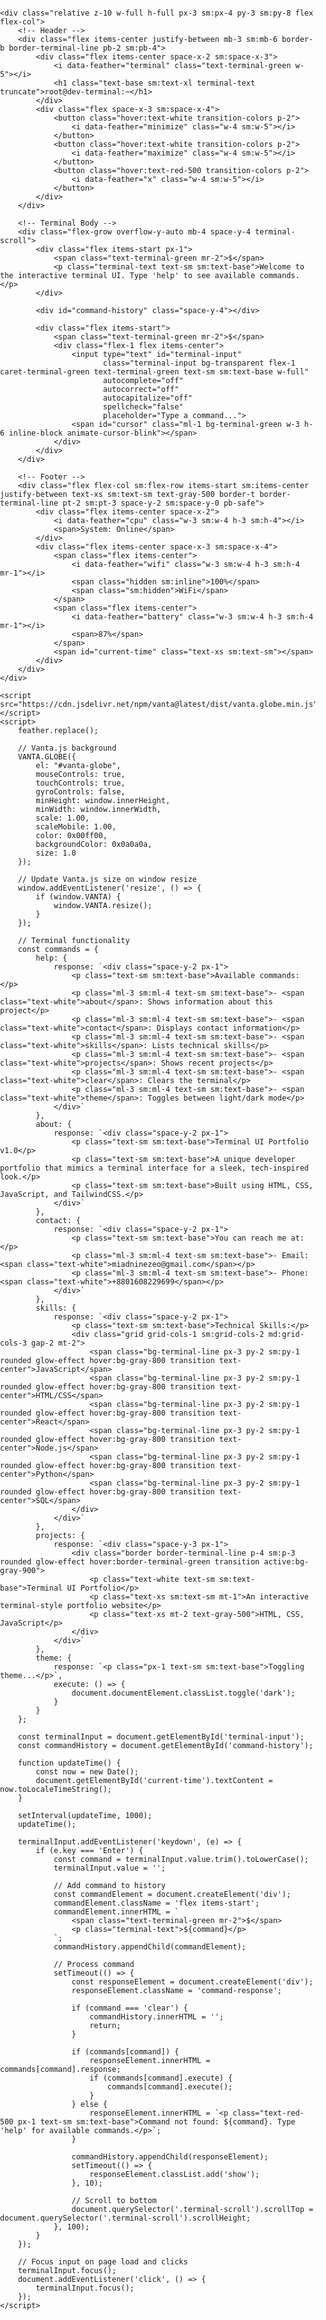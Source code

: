 <!DOCTYPE html>
<html lang="en" class="dark h-screen min-h-screen">
<head>
    <meta charset="UTF-8">
    <meta name="viewport" content="width=device-width, initial-scale=1.0">
    <title>Terminal UI</title>
    <script src="https://cdn.tailwindcss.com"></script>
    <script src="https://cdn.jsdelivr.net/npm/feather-icons/dist/feather.min.js"></script>
    <script src="https://unpkg.com/feather-icons"></script>
    <script>
        tailwind.config = {
            darkMode: 'class',
            theme: {
                extend: {
                    fontFamily: {
                        'mono': ['"Fira Code"', 'monospace'],
                    },
                    colors: {
                        'terminal-green': '#00ff00',
                        'terminal-bg': '#0a0a0a',
                        'terminal-line': '#1e1e1e',
                    },
                    animation: {
                        'cursor-blink': 'cursor-blink 1s infinite',
                    },
                    keyframes: {
                        'cursor-blink': {
                            '0%, 100%': { opacity: '1' },
                            '50%': { opacity: '0' },
                        }
                    }
                }
            }
        }
    </script>
    <style>
        html, body {
            margin: 0;
            padding: 0;
            width: 100vw;
            height: 100vh;
            overflow: hidden;
        }
        @import url('https://fonts.googleapis.com/css2?family=Fira+Code:wght@400;500;600&display=swap');
        .terminal-text {
            text-shadow: 0 0 5px rgba(0, 255, 0, 0.7);
        }
        .terminal-input:focus {
            outline: none;
        }
        .command-response {
            height: 0;
            overflow: hidden;
            transition: height 0.3s ease;
        }
        .command-response.show {
            height: auto;
        }
        .glow-effect {
            box-shadow: 0 0 10px rgba(0, 255, 0, 0.5);
        }
        /* Mobile touch improvements */
        @media (max-width: 640px) {
            .terminal-scroll {
                -webkit-overflow-scrolling: touch;
                scroll-behavior: smooth;
                padding-bottom: 80px; /* Extra padding for keyboard */
                -webkit-tap-highlight-color: transparent; /* Remove tap highlight */
            }
            .glow-effect {
                box-shadow: 0 0 5px rgba(0, 255, 0, 0.3);
            }
            .command-response p {
                line-height: 1.6;
                margin-bottom: 0.75rem;
                font-size: 14px;
            }
            .terminal-input {
                font-size: 16px !important; /* Prevent zoom on iOS */
                padding: 8px 0;
            }
            #cursor {
                height: 20px;
            }
            button {
                min-width: 44px; /* Larger touch target */
                min-height: 44px; /* Larger touch target */
                display: flex;
                align-items: center;
                justify-content: center;
                -webkit-tap-highlight-color: transparent;
            }
            .grid {
                gap: 0.75rem; /* Larger gaps for touch targets */
            }
        }
        /* Improve command response spacing */
        .command-response {
            padding: 0.5rem 0;
        }
        .command-response p {
            margin-bottom: 0.25rem;
        }
    </style>
</head>
<body class="bg-terminal-bg text-terminal-green font-mono h-screen min-h-screen w-screen overflow-hidden flex flex-col">
    <div id="vanta-globe" class="fixed inset-0 pointer-events-none opacity-20"></div>
    
    <div class="relative z-10 w-full h-full px-3 sm:px-4 py-3 sm:py-8 flex flex-col">
        <!-- Header -->
        <div class="flex items-center justify-between mb-3 sm:mb-6 border-b border-terminal-line pb-2 sm:pb-4">
            <div class="flex items-center space-x-2 sm:space-x-3">
                <i data-feather="terminal" class="text-terminal-green w-5"></i>
                <h1 class="text-base sm:text-xl terminal-text truncate">root@dev-terminal:~</h1>
            </div>
            <div class="flex space-x-3 sm:space-x-4">
                <button class="hover:text-white transition-colors p-2">
                    <i data-feather="minimize" class="w-4 sm:w-5"></i>
                </button>
                <button class="hover:text-white transition-colors p-2">
                    <i data-feather="maximize" class="w-4 sm:w-5"></i>
                </button>
                <button class="hover:text-red-500 transition-colors p-2">
                    <i data-feather="x" class="w-4 sm:w-5"></i>
                </button>
            </div>
        </div>

        <!-- Terminal Body -->
        <div class="flex-grow overflow-y-auto mb-4 space-y-4 terminal-scroll">
            <div class="flex items-start px-1">
                <span class="text-terminal-green mr-2">$</span>
                <p class="terminal-text text-sm sm:text-base">Welcome to the interactive terminal UI. Type 'help' to see available commands.</p>
            </div>

            <div id="command-history" class="space-y-4"></div>

            <div class="flex items-start">
                <span class="text-terminal-green mr-2">$</span>
                <div class="flex-1 flex items-center">
                    <input type="text" id="terminal-input" 
                           class="terminal-input bg-transparent flex-1 caret-terminal-green text-terminal-green text-sm sm:text-base w-full" 
                           autocomplete="off" 
                           autocorrect="off"
                           autocapitalize="off"
                           spellcheck="false"
                           placeholder="Type a command...">
                    <span id="cursor" class="ml-1 bg-terminal-green w-3 h-6 inline-block animate-cursor-blink"></span>
                </div>
            </div>
        </div>

        <!-- Footer -->
        <div class="flex flex-col sm:flex-row items-start sm:items-center justify-between text-xs sm:text-sm text-gray-500 border-t border-terminal-line pt-2 sm:pt-3 space-y-2 sm:space-y-0 pb-safe">
            <div class="flex items-center space-x-2">
                <i data-feather="cpu" class="w-3 sm:w-4 h-3 sm:h-4"></i>
                <span>System: Online</span>
            </div>
            <div class="flex items-center space-x-3 sm:space-x-4">
                <span class="flex items-center">
                    <i data-feather="wifi" class="w-3 sm:w-4 h-3 sm:h-4 mr-1"></i>
                    <span class="hidden sm:inline">100%</span>
                    <span class="sm:hidden">WiFi</span>
                </span>
                <span class="flex items-center">
                    <i data-feather="battery" class="w-3 sm:w-4 h-3 sm:h-4 mr-1"></i>
                    <span>87%</span>
                </span>
                <span id="current-time" class="text-xs sm:text-sm"></span>
            </div>
        </div>
    </div>

    <script src="https://cdn.jsdelivr.net/npm/vanta@latest/dist/vanta.globe.min.js"></script>
    <script>
        feather.replace();
        
        // Vanta.js background
        VANTA.GLOBE({
            el: "#vanta-globe",
            mouseControls: true,
            touchControls: true,
            gyroControls: false,
            minHeight: window.innerHeight,
            minWidth: window.innerWidth,
            scale: 1.00,
            scaleMobile: 1.00,
            color: 0x00ff00,
            backgroundColor: 0x0a0a0a,
            size: 1.0
        });

        // Update Vanta.js size on window resize
        window.addEventListener('resize', () => {
            if (window.VANTA) {
                window.VANTA.resize();
            }
        });

        // Terminal functionality
        const commands = {
            help: {
                response: `<div class="space-y-2 px-1">
                    <p class="text-sm sm:text-base">Available commands:</p>
                    <p class="ml-3 sm:ml-4 text-sm sm:text-base">- <span class="text-white">about</span>: Shows information about this project</p>
                    <p class="ml-3 sm:ml-4 text-sm sm:text-base">- <span class="text-white">contact</span>: Displays contact information</p>
                    <p class="ml-3 sm:ml-4 text-sm sm:text-base">- <span class="text-white">skills</span>: Lists technical skills</p>
                    <p class="ml-3 sm:ml-4 text-sm sm:text-base">- <span class="text-white">projects</span>: Shows recent projects</p>
                    <p class="ml-3 sm:ml-4 text-sm sm:text-base">- <span class="text-white">clear</span>: Clears the terminal</p>
                    <p class="ml-3 sm:ml-4 text-sm sm:text-base">- <span class="text-white">theme</span>: Toggles between light/dark mode</p>
                </div>`
            },
            about: {
                response: `<div class="space-y-2 px-1">
                    <p class="text-sm sm:text-base">Terminal UI Portfolio v1.0</p>
                    <p class="text-sm sm:text-base">A unique developer portfolio that mimics a terminal interface for a sleek, tech-inspired look.</p>
                    <p class="text-sm sm:text-base">Built using HTML, CSS, JavaScript, and TailwindCSS.</p>
                </div>`
            },
            contact: {
                response: `<div class="space-y-2 px-1">
                    <p class="text-sm sm:text-base">You can reach me at:</p>
                    <p class="ml-3 sm:ml-4 text-sm sm:text-base">- Email: <span class="text-white">miadninezeo@gmail.com</span></p>
                    <p class="ml-3 sm:ml-4 text-sm sm:text-base">- Phone: <span class="text-white">+8801608229699</span></p>
                </div>`
            },
            skills: {
                response: `<div class="space-y-2 px-1">
                    <p class="text-sm sm:text-base">Technical Skills:</p>
                    <div class="grid grid-cols-1 sm:grid-cols-2 md:grid-cols-3 gap-2 mt-2">
                        <span class="bg-terminal-line px-3 py-2 sm:py-1 rounded glow-effect hover:bg-gray-800 transition text-center">JavaScript</span>
                        <span class="bg-terminal-line px-3 py-2 sm:py-1 rounded glow-effect hover:bg-gray-800 transition text-center">HTML/CSS</span>
                        <span class="bg-terminal-line px-3 py-2 sm:py-1 rounded glow-effect hover:bg-gray-800 transition text-center">React</span>
                        <span class="bg-terminal-line px-3 py-2 sm:py-1 rounded glow-effect hover:bg-gray-800 transition text-center">Node.js</span>
                        <span class="bg-terminal-line px-3 py-2 sm:py-1 rounded glow-effect hover:bg-gray-800 transition text-center">Python</span>
                        <span class="bg-terminal-line px-3 py-2 sm:py-1 rounded glow-effect hover:bg-gray-800 transition text-center">SQL</span>
                    </div>
                </div>`
            },
            projects: {
                response: `<div class="space-y-3 px-1">
                    <div class="border border-terminal-line p-4 sm:p-3 rounded glow-effect hover:border-terminal-green transition active:bg-gray-900">
                        <p class="text-white text-sm sm:text-base">Terminal UI Portfolio</p>
                        <p class="text-xs sm:text-sm mt-1">An interactive terminal-style portfolio website</p>
                        <p class="text-xs mt-2 text-gray-500">HTML, CSS, JavaScript</p>
                    </div>
                </div>`
            },
            theme: {
                response: `<p class="px-1 text-sm sm:text-base">Toggling theme...</p>`,
                execute: () => {
                    document.documentElement.classList.toggle('dark');
                }
            }
        };

        const terminalInput = document.getElementById('terminal-input');
        const commandHistory = document.getElementById('command-history');
        
        function updateTime() {
            const now = new Date();
            document.getElementById('current-time').textContent = now.toLocaleTimeString();
        }
        
        setInterval(updateTime, 1000);
        updateTime();

        terminalInput.addEventListener('keydown', (e) => {
            if (e.key === 'Enter') {
                const command = terminalInput.value.trim().toLowerCase();
                terminalInput.value = '';
                
                // Add command to history
                const commandElement = document.createElement('div');
                commandElement.className = 'flex items-start';
                commandElement.innerHTML = `
                    <span class="text-terminal-green mr-2">$</span>
                    <p class="terminal-text">${command}</p>
                `;
                commandHistory.appendChild(commandElement);
                
                // Process command
                setTimeout(() => {
                    const responseElement = document.createElement('div');
                    responseElement.className = 'command-response';
                    
                    if (command === 'clear') {
                        commandHistory.innerHTML = '';
                        return;
                    }
                    
                    if (commands[command]) {
                        responseElement.innerHTML = commands[command].response;
                        if (commands[command].execute) {
                            commands[command].execute();
                        }
                    } else {
                        responseElement.innerHTML = `<p class="text-red-500 px-1 text-sm sm:text-base">Command not found: ${command}. Type 'help' for available commands.</p>`;
                    }
                    
                    commandHistory.appendChild(responseElement);
                    setTimeout(() => {
                        responseElement.classList.add('show');
                    }, 10);
                    
                    // Scroll to bottom
                    document.querySelector('.terminal-scroll').scrollTop = document.querySelector('.terminal-scroll').scrollHeight;
                }, 100);
            }
        });

        // Focus input on page load and clicks
        terminalInput.focus();
        document.addEventListener('click', () => {
            terminalInput.focus();
        });
    </script>
</body>
</html>
